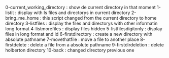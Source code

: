 0-current_working_directory : show de current directory in that moment
1-listit : display with ls files and directorys in current directory
2-bring_me_home : this script changed from the current directory to home directory
3-listfiles : display the files and directorys with other informatin long format
4-listmorefiles : display files  hidden 
5-listfilesdigitonly : display files in long format and id
6-firstdirectory : create a new directory with absolute pathname
7-movethatfile : move a file to another place
8-firstdelete : delete a file from a absolute pathname
9-firstdirdeletion : delete holberton directory
10-back : changed directory previous one
